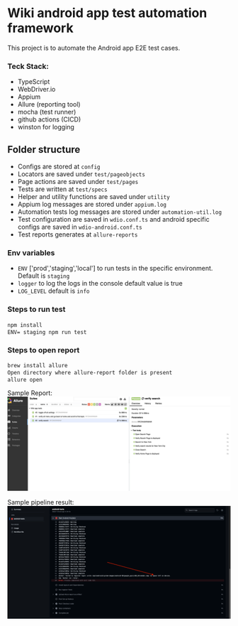 # Wiki android app test automation framework

This project is to automate the Android app E2E test cases.

### Teck Stack:

- TypeScript
- WebDriver.io
- Appium
- Allure (reporting tool)
- mocha (test runner)
- github actions (CICD)
- winston for logging

## Folder structure

- Configs are stored at `config`
- Locators are saved under `test/pageobjects`
- Page actions are saved under `test/pages`
- Tests are written at `test/specs`
- Helper and utility functions are saved under `utility`
- Appium log messages are stored under `appium.log`
- Automation tests log messages are stored under `automation-util.log`
- Test configuration are saved in `wdio.conf.ts` and android specific configs are saved in `wdio-android.conf.ts`
- Test reports generates at `allure-reports`

### Env variables

- `ENV` ['prod','staging','local'] to run tests in the specific environment. Default is `staging`
- `logger` to log the logs in the console default value is true
- `LOG_LEVEL` default is `info`

### Steps to run test

```shell
npm install
ENV= staging npm run test
```

### Steps to open report

```shell
brew install allure
Open directory where allure-report folder is present
allure open
```

Sample Report:
![Screenshot](snapshots/sampleReport.png)

Sample pipeline result:
![Screenshot](snapshots/pipeline.png)
